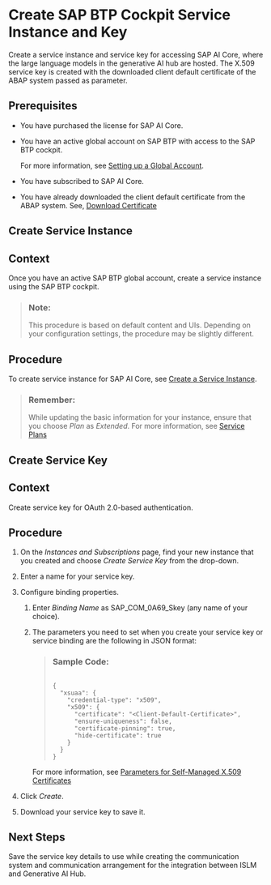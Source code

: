 <!-- loio9cd044550da94218ba18ffcb8bfb01b7 -->

# Create SAP BTP Cockpit Service Instance and Key

Create a service instance and service key for accessing SAP AI Core, where the large language models in the generative AI hub are hosted. The X.509 service key is created with the downloaded client default certificate of the ABAP system passed as parameter.



<a name="loio9cd044550da94218ba18ffcb8bfb01b7__prereq_cw2_s2f_jdc"/>

## Prerequisites

-   You have purchased the license for SAP AI Core.

-   You have an active global account on SAP BTP with access to the SAP BTP cockpit.

    For more information, see [Setting up a Global Account](https://help.sap.com/viewer/65de2977205c403bbc107264b8eccf4b/Cloud/en-US/667f34ba9222450491c2b848cd17e189.html).

-   You have subscribed to SAP AI Core.

-   You have already downloaded the client default certificate from the ABAP system. See, [Download Certificate](download-certificate-5432f7c.md)


<a name="task_o12_p2x_mdc"/>

<!-- task\_o12\_p2x\_mdc -->

## Create Service Instance



<a name="task_o12_p2x_mdc__context_mhx_r2x_mdc"/>

## Context

Once you have an active SAP BTP global account, create a service instance using the SAP BTP cockpit.

> ### Note:  
> This procedure is based on default content and UIs. Depending on your configuration settings, the procedure may be slightly different.



<a name="task_o12_p2x_mdc__steps_dmj_s2x_mdc"/>

## Procedure

To create service instance for SAP AI Core, see [Create a Service Instance](https://help.sap.com/docs/sap-ai-core/sap-ai-core-service-guide/create-service-instance).

 > ### Remember:  
> While updating the basic information for your instance, ensure that you choose *Plan* as *Extended*. For more information, see [Service Plans](https://help.sap.com/docs/sap-ai-core/sap-ai-core-service-guide/service-plans)

 <a name="task_tr5_s2x_mdc"/>

<!-- task\_tr5\_s2x\_mdc -->

## Create Service Key



<a name="task_tr5_s2x_mdc__context_t25_xvv_ydc"/>

## Context

Create service key for OAuth 2.0-based authentication.



<a name="task_tr5_s2x_mdc__steps_up2_3md_ndc"/>

## Procedure

1.  On the *Instances and Subscriptions* page, find your new instance that you created and choose *Create Service Key* from the drop-down.

2.  Enter a name for your service key.

3.  Configure binding properties.

    1.  Enter *Binding Name* as SAP\_COM\_0A69\_Skey \(any name of your choice\).

    2.  The parameters you need to set when you create your service key or service binding are the following in JSON format:

        > ### Sample Code:  
        > ```
        > 
        > {
        >   "xsuaa": {
        >     "credential-type": "x509",
        >     "x509": {
        >       "certificate": "<Client-Default-Certificate>",
        >       "ensure-uniqueness": false,
        >       "certificate-pinning": true,
        >       "hide-certificate": true
        >     }
        >   }
        > }
        > ```

        For more information, see [Parameters for Self-Managed X.509 Certificates](https://help.sap.com/docs/btp/sap-business-technology-platform/parameters-for-self-managed-x-509-certificates?state=DRAFT&version=Cloud)


4.  Click *Create*.

5.  Download your service key to save it.




<a name="task_tr5_s2x_mdc__postreq_bnz_pxv_ydc"/>

## Next Steps

Save the service key details to use while creating the communication system and communication arrangement for the integration between ISLM and Generative AI Hub.

